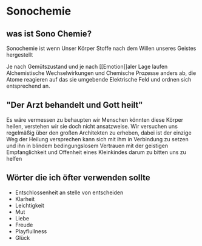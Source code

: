 # Sonochemie

## was ist Sono Chemie? 
Sonochemie ist wenn Unser Körper Stoffe nach dem Willen unseres Geistes hergestellt

Je nach Gemütszustand und je nach [[Emotion]]aler Lage laufen Alchemistische Wechselwirkungen und Chemische Prozesse anders ab, die Atome reagieren auf das sie umgebende Elektrische Feld und ordnen sich entsprechend an. 

## "Der Arzt behandelt und Gott heilt" 
Es wäre vermessen zu behaupten wir Menschen könnten diese Körper heilen, verstehen wir sie doch nicht ansatzweise. 
Wir versuchen uns regelmäßig über den großen Architekten zu erheben, dabei ist der einzige Weg der Heilung versprechen kann sich mit ihm in Verbindung zu setzen und ihn in blindem bedingungslosem Vertrauen mit der geistigen Empfanglichkeit und Offenheit eines Kleinkindes darum zu bitten uns zu helfen

## Wörter die ich öfter verwenden sollte
- Entschlossenheit an stelle von entscheiden
- Klarheit
- Leichtigkeit
- Mut
- Liebe
- Freude
- Playflullness
- Glück
